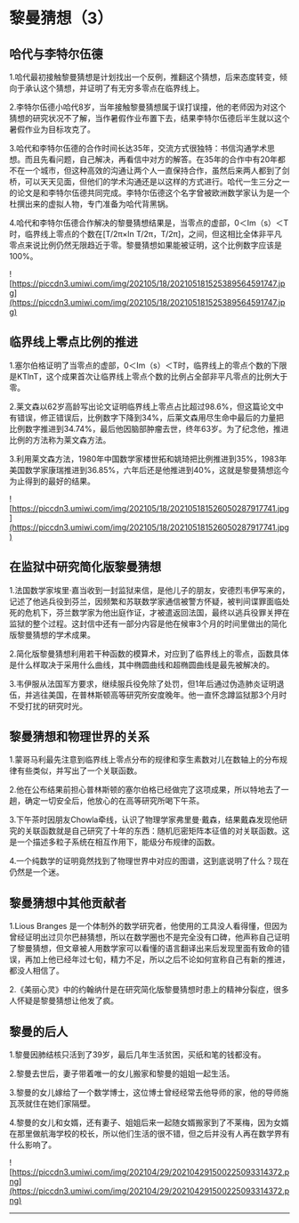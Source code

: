# 黎曼猜想（3）

## 哈代与李特尔伍德

1.哈代最初接触黎曼猜想是计划找出一个反例，推翻这个猜想，后来态度转变，倾向于承认这个猜想，并证明了有无穷多零点在临界线上。


2.李特尔伍德小哈代8岁，当年接触黎曼猜想属于误打误撞，他的老师因为对这个猜想的研究状况不了解，当作暑假作业布置下去，结果李特尔伍德后半生就以这个暑假作业为目标攻克了。


3.哈代和李特尔伍德的合作时间长达35年，交流方式很独特：书信沟通学术思想。而且先看问题，自己解决，再看信中对方的解答。在35年的合作中有20年都不在一个城市，但这种高效的沟通让两个人一直保持合作，虽然后来两人都到了剑桥，可以天天见面，但他们的学术沟通还是以这样的方式进行。哈代一生三分之一的论文是和李特尔伍德共同完成。李特尔伍德这个名字曾被欧洲数学家认为是一个杜撰出来的虚拟人物，专门准备为哈代背黑锅。


4.哈代和李特尔伍德合作解决的黎曼猜想结果是，当零点的虚部，0＜Im（s）＜T时，临界线上零点的个数在[T/2π×ln T/2π，T/2π]，之间，但这相比全体非平凡零点来说比例仍然无限趋近于零。黎曼猜想如果能被证明，这个比例数字应该是100%。

![https://piccdn3.umiwi.com/img/202105/18/202105181525389564591747.jpg](https://piccdn3.umiwi.com/img/202105/18/202105181525389564591747.jpg)

## 临界线上零点比例的推进

1.塞尔伯格证明了当零点的虚部，0＜Im（s）＜T时，临界线上的零点个数的下限是KTlnT，这个成果首次让临界线上零点个数的比例占全部非平凡零点的比例大于零。


2.莱文森以62岁高龄写出论文证明临界线上零点占比超过98.6%，但这篇论文中有错误，修正错误后，比例数字下降到34%，后莱文森用尽生命中最后的力量把比例数字推进到34.74%，最后他因脑部肿瘤去世，终年63岁。为了纪念他，推进比例的方法称为莱文森方法。


3.利用莱文森方法，1980年中国数学家楼世拓和姚琦把比例推进到35%，1983年美国数学家康瑞推进到36.85%，六年后还是他推进到40%，这就是黎曼猜想迄今为止得到的最好的结果。

![https://piccdn3.umiwi.com/img/202105/18/202105181526050287917741.jpg](https://piccdn3.umiwi.com/img/202105/18/202105181526050287917741.jpg)

## 在监狱中研究简化版黎曼猜想

1.法国数学家埃里·嘉当收到一封监狱来信，是他儿子的朋友，安德烈韦伊写来的，记述了他逃兵役到芬兰，因频繁和苏联数学家通信被警方怀疑，被判间谍罪面临处死的危机下，芬兰数学家为他出庭作证，才被遣返回法国，最终以逃兵役罪关押在监狱的整个过程。这封信中还有一部分内容是他在候审3个月的时间里做出的简化版黎曼猜想的学术成果。


2.简化版黎曼猜想利用若干种函数的模算术，对应到了临界线上的零点，函数具体是什么样取决于采用什么曲线，其中椭圆曲线和超椭圆曲线是最先被解决的。


3.韦伊服从法国军方要求，继续服兵役免除了处罚，但1年后通过伪造肺炎证明退伍，并逃往美国，在普林斯顿高等研究所安度晚年。他一直怀念蹲监狱那3个月时不受打扰的研究时光。

## 黎曼猜想和物理世界的关系

1.蒙哥马利最先注意到临界线上零点分布的规律和孪生素数对儿在数轴上的分布规律有些类似，并写出了一个关联函数。


2.他在公布结果前担心普林斯顿的塞尔伯格已经做完了这项成果，所以特地去了一趟，确定一切安全后，他放心的在高等研究所喝下午茶。


3.下午茶时因朋友Chowla牵线，认识了物理学家弗里曼·戴森，结果戴森发现他研究的关联函数就是自己研究了十年的东西：随机厄密矩阵本征值的对关联函数。这是一个描述多粒子系统在相互作用下，能级分布规律的函数。


4.一个纯数学的证明竟然找到了物理世界中对应的图谱，这到底说明了什么？现在仍然是一个迷。

## 黎曼猜想中其他贡献者

1.Lious Branges 是一个体制外的数学研究者，他使用的工具没人看得懂，但因为曾经证明出过贝尔巴赫猜想，所以在数学圈也不是完全没有口碑，他声称自己证明了黎曼猜想，但文章被人用数学家可以看懂的语言翻译出来后发现里面有致命的错误，再加上他已经年过七旬，精力不足，所以之后不论如何宣称自己有新的推进，都没人相信了。


2.《美丽心灵》中的约翰纳什是在研究简化版黎曼猜想时患上的精神分裂症，很多人怀疑是黎曼猜想让他发了疯。

## 黎曼的后人

1.黎曼因肺结核只活到了39岁，最后几年生活贫困，买纸和笔的钱都没有。


2.黎曼去世后，妻子带着唯一的女儿搬家和黎曼的姐姐一起生活。


3.黎曼的女儿嫁给了一个数学博士，这位博士曾经经常去他导师的家，他的导师施瓦茨就住在她们家隔壁。


4.黎曼的女儿和女婿，还有妻子、姐姐后来一起随女婿搬家到了不莱梅，因为女婿在那里做航海学校的校长，所以他们生活的很不错，但之后并没有人再在数学界有什么影响了。

![https://piccdn3.umiwi.com/img/202104/29/202104291500225093314372.png](https://piccdn3.umiwi.com/img/202104/29/202104291500225093314372.png)

---
